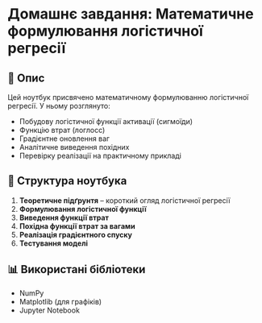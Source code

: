 # Домашнє завдання: Математичне формулювання логістичної регресії

## 📘 Опис

Цей ноутбук присвячено математичному формулюванню логістичної регресії. У ньому розглянуто:
- Побудову логістичної функції активації (сигмоїди)
- Функцію втрат (логлосс)
- Градієнтне оновлення ваг
- Аналітичне виведення похідних
- Перевірку реалізації на практичному прикладі

## 📂 Структура ноутбука

1. **Теоретичне підґрунтя** – короткий огляд логістичної регресії
2. **Формулювання логістичної функції**
3. **Виведення функції втрат**
4. **Похідна функції втрат за вагами**
5. **Реалізація градієнтного спуску**
6. **Тестування моделі**

## 📊 Використані бібліотеки

- NumPy
- Matplotlib (для графіків)
- Jupyter Notebook
